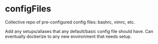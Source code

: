 # configFiles
Collective repo of pre-configured config files: bashrc, vimrc, etc.

Add any setups/aliases that any default/basic config file should have.
Can eventually dockerize to any new environment that needs setup.
